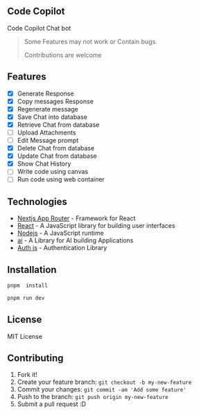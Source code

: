 ## Code Copilot

Code Copilot Chat bot

> Some Features may not work or Contain bugs.
>
> Contributions are welcome

## Features

- [x] Generate Response
- [x] Copy messages Response
- [x] Regenerate message
- [x] Save Chat into database
- [x] Retrieve Chat from database
- [ ] Upload Attachments
- [ ] Edit Message prompt
- [x] Delete Chat from database
- [x] Update Chat from database
- [x] Show Chat History
- [ ] Write code using canvas
- [ ] Run code using web container

## Technologies

- [Nextjs App Router](https://nextjs.org) - Framework for React
- [React](https://reactjs.org) - A JavaScript library for building user interfaces
- [Nodejs](https://nodejs.org) - A JavaScript runtime
- [ai](https://sdk.vercel.ai) - A Library for AI building Applications
- [Auth js](https://authjs.dev/) - Authentication Library

## Installation

```bash
pnpm  install
```

```bash
pnpm run dev
```

## License

MIT License

## Contributing

1. Fork it!
2. Create your feature branch: `git checkout -b my-new-feature`
3. Commit your changes: `git commit -am 'Add some feature'`
4. Push to the branch: `git push origin my-new-feature`
5. Submit a pull request :D
